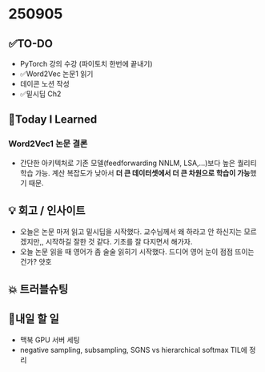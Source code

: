 # 250905
## ✅TO-DO
- PyTorch 강의 수강 (파이토치 한번에 끝내기)
- ✅Word2Vec 논문1 읽기 
- 데이콘 노션 작성
- ✅밑시딥 Ch2 

## 📌Today I Learned
### Word2Vec1 논문 결론
- 간단한 아키텍처로 기존 모델(feedforwarding NNLM, LSA,...)보다 높은 퀄리티 학습 가능. 계산 복잡도가 낮아서 **더 큰 데이터셋에서 더 큰 차원으로 학습이 가능**했기 때문.

## 💡 회고 / 인사이트
- 오늘은 논문 마저 읽고 밑시딥을 시작했다. 교수님께서 왜 하라고 안 하신지는 모르겠지만,, 시작하길 잘한 것 같다. 기초를 잘 다지면서 해가자. 
- 오늘 논문 읽을 때 영어가 좀 술술 읽히기 시작했다. 드디어 영어 눈이 점점 뜨이는 건가? 얏호

## 💥 트러블슈팅

## 🍩내일 할 일
- 맥북 GPU 서버 세팅
- negative sampling, subsampling, SGNS vs hierarchical softmax TIL에 정리